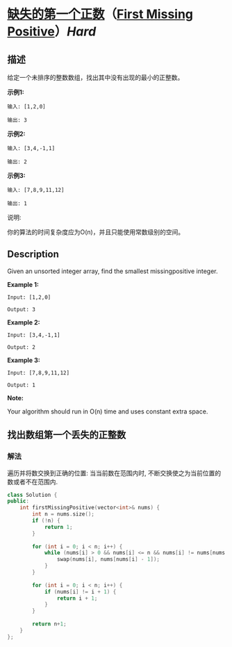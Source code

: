 # [缺失的第一个正数](https://leetcode-cn.com/problems/first-missing-positive)（[First Missing Positive](https://leetcode.com/problems/first-missing-positive)）*Hard*
## 描述
给定一个未排序的整数数组，找出其中没有出现的最小的正整数。

**示例1:**
```
输入: [1,2,0]

输出: 3
```


**示例2:**
```
输入: [3,4,-1,1]

输出: 2
```


**示例3:**
```
输入: [7,8,9,11,12]

输出: 1
```


说明:

你的算法的时间复杂度应为O(n)，并且只能使用常数级别的空间。

## Description
Given an unsorted integer array, find the smallest missingpositive integer.

**Example 1:**
```
Input: [1,2,0]

Output: 3
```


**Example 2:**
```
Input: [3,4,-1,1]

Output: 2
```


**Example 3:**
```
Input: [7,8,9,11,12]

Output: 1
```
**Note:**


Your algorithm should run in O(n) time and uses constant extra space.


## 找出数组第一个丢失的正整数
### 解法
遍历并将数交换到正确的位置: 当当前数在范围内时, 不断交换使之为当前位置的数或者不在范围内.
```c++
class Solution {
public:
    int firstMissingPositive(vector<int>& nums) {
        int n = nums.size();
        if (!n) {
            return 1;
        }
        
        for (int i = 0; i < n; i++) {
            while (nums[i] > 0 && nums[i] <= n && nums[i] != nums[nums[i] - 1]) {
                swap(nums[i], nums[nums[i] - 1]);
            }    
        }
        
        for (int i = 0; i < n; i++) {
            if (nums[i] != i + 1) {
                return i + 1;
            }
        }
        
        return n+1;
    }
};
```